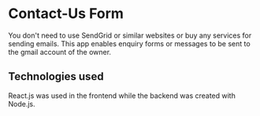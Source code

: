 # Contact-Us Form
You don't need to use SendGrid or similar websites or buy any services for sending emails. This app enables enquiry forms or messages to be sent to the gmail account of the owner.

## Technologies used
React.js was used in the frontend while the backend was created with Node.js.
